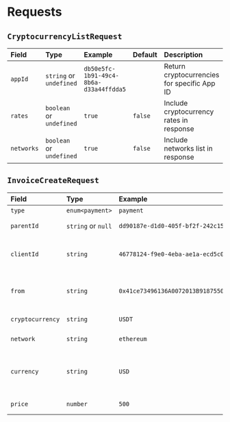 # Requests

## `CryptocurrencyListRequest`

| Field      | Type                     | Example                                | Default | Description                                 |
| :--------- | :----------------------- | :------------------------------------- | :------ | :------------------------------------------ |
| `appId`    | `string` or `undefined`  | `db50e5fc-1b91-49c4-8b6a-d33a44ffdda5` |         | Return cryptocurrencies for specific App ID |
| `rates`    | `boolean` or `undefined` | `true`                                 | `false` | Include cryptocurrency rates in response    |
| `networks` | `boolean` or `undefined` | `true`                                 | `false` | Include networks list in response           |

## `InvoiceCreateRequest`

| Field            | Type               | Example                                      | Default | Description                                                                               |
| :--------------- | :----------------- | :------------------------------------------- | :------ | :---------------------------------------------------------------------------------------- |
| `type`           | `enum<payment>`    | `payment`                                    |         | Invoice type                                                                              |
| `parentId`       | `string` or `null` | `dd90187e-d1d0-405f-bf2f-242c15403297`       | `null`  | Parent invoice ID                                                                         |
| `clientId`       | `string`           | `46778124-f9e0-4eba-ae1a-ecd5c0d9e90b`       |         | ID of end customer, who makes the payment                                                 |
| `from`           | `string`           | `0x41ce73496136A0072013B9187550e30841eDeD74` |         | Wallet address from which customer made payment                                           |
| `cryptocurrency` | `string`           | `USDT`                                       |         | Cryptocurrency symbol                                                                     |
| `network`        | `string`           | `ethereum`                                   |         | Network symbol                                                                            |
| `currency`       | `string`           | `USD`                                        |         | Fiat currency symbol ([ISO 4217](https://en.wikipedia.org/wiki/ISO_4217) alphabetic code) |
| `price`          | `number`           | `500`                                        |         | Price in fiat currency                                                                    |
